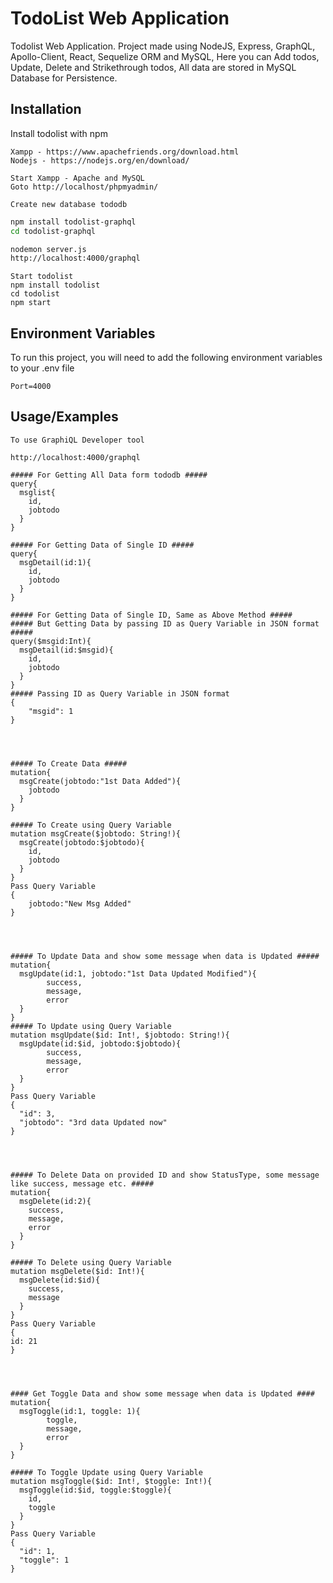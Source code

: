 
# TodoList Web Application

Todolist Web Application. Project made using NodeJS, Express, GraphQL, Apollo-Client, React, Sequelize ORM and MySQL, Here you can  Add todos, Update, Delete and Strikethrough todos,  All data are stored in MySQL Database for Persistence.




## Installation

Install todolist with npm
```
Xampp - https://www.apachefriends.org/download.html
Nodejs - https://nodejs.org/en/download/

Start Xampp - Apache and MySQL
Goto http://localhost/phpmyadmin/

Create new database tododb
```
```bash
npm install todolist-graphql
cd todolist-graphql
```
```bash
nodemon server.js
http://localhost:4000/graphql
```
```
Start todolist
npm install todolist
cd todolist
npm start
```
## Environment Variables

To run this project, you will need to add the following environment variables to your .env file

`Port=4000`

## Usage/Examples

```
To use GraphiQL Developer tool

http://localhost:4000/graphql

##### For Getting All Data form tododb #####
query{
  msglist{
    id,
    jobtodo
  }
}

##### For Getting Data of Single ID #####
query{
  msgDetail(id:1){
    id,
	jobtodo
  }
}

##### For Getting Data of Single ID, Same as Above Method #####
##### But Getting Data by passing ID as Query Variable in JSON format #####
query($msgid:Int){
  msgDetail(id:$msgid){
    id,
	jobtodo
  }
}
##### Passing ID as Query Variable in JSON format
{
    "msgid": 1
}




##### To Create Data #####
mutation{
  msgCreate(jobtodo:"1st Data Added"){
	jobtodo
  }
}

##### To Create using Query Variable
mutation msgCreate($jobtodo: String!){
  msgCreate(jobtodo:$jobtodo){
    id,
    jobtodo
  }
}
Pass Query Variable
{
	jobtodo:"New Msg Added"
}




##### To Update Data and show some message when data is Updated #####
mutation{
  msgUpdate(id:1, jobtodo:"1st Data Updated Modified"){
		success,
		message,
		error
  }
}
##### To Update using Query Variable
mutation msgUpdate($id: Int!, $jobtodo: String!){
  msgUpdate(id:$id, jobtodo:$jobtodo){
		success,
		message,
		error
  }
}
Pass Query Variable
{
  "id": 3,
  "jobtodo": "3rd data Updated now"
}




##### To Delete Data on provided ID and show StatusType, some message like success, message etc. #####
mutation{
  msgDelete(id:2){
    success,
    message,
    error
  }
}

##### To Delete using Query Variable
mutation msgDelete($id: Int!){
  msgDelete(id:$id){
    success,
    message
  }
}
Pass Query Variable
{
id: 21
}




#### Get Toggle Data and show some message when data is Updated ####
mutation{
  msgToggle(id:1, toggle: 1){
		toggle,
		message,
		error
  }
}

##### To Toggle Update using Query Variable
mutation msgToggle($id: Int!, $toggle: Int!){
  msgToggle(id:$id, toggle:$toggle){
    id,
    toggle
  }
}
Pass Query Variable
{
  "id": 1,
  "toggle": 1
}
```

